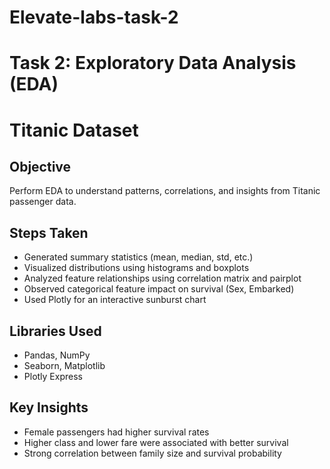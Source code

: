 # Elevate-labs-task-2
# Task 2: Exploratory Data Analysis (EDA)
# Titanic Dataset
## Objective
Perform EDA to understand patterns, correlations, and insights from Titanic passenger data.

## Steps Taken
- Generated summary statistics (mean, median, std, etc.)
- Visualized distributions using histograms and boxplots
- Analyzed feature relationships using correlation matrix and pairplot
- Observed categorical feature impact on survival (Sex, Embarked)
- Used Plotly for an interactive sunburst chart

## Libraries Used
- Pandas, NumPy
- Seaborn, Matplotlib
- Plotly Express

## Key Insights
- Female passengers had higher survival rates
- Higher class and lower fare were associated with better survival
- Strong correlation between family size and survival probability
